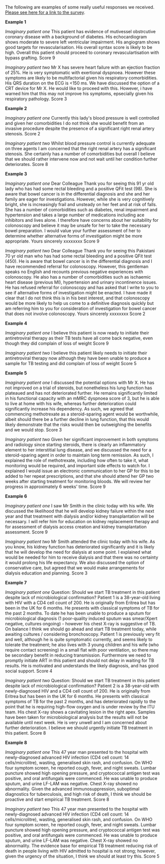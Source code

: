 The following are examples of some really useful responses we received. [Please see here for a link to the survey](https://forms.office.com/e/ppmHtm3NBj).

**Example 1**

*Imaginary patient one* This patient has evidence of mutivessel obstrcutive coronary disease with a background of diabetes. His echocardiogram shows moderate to severe left ventricular impairment. His angiogram shows good targets for revascularisation. His overall syntax score is likely to be high. Overall this patient should proceed to coronary revasculartisation with bypass grafting. Score 9

*Imaginary patient two* Mr X has severe heart failure with an ejection fraction of 25%. He is very symptomatic with exertional dyspnoea. However these symptoms are likely to be multifactorial given his respiratory comorbidities. His QRS duration on the ECG is \<150 ms. We have discussed the option of a CRT device for Mr X. He would like to proceed with this. However, i have warned him that this may not improve his symptoms, epsecially given his respiratory pathology. Score 3

**Example 2**

*Imaginary patient one* Currently this lady's blood pressure is well controlled and given her comorbidities I do not think she would benefit from an invasive procedure despite the presence of a significant right renal artery stenosis. Score 2

*Imaginary patient two* Whilst blood pressure control is currently adequate on three agents I am concerned that the right renal artery has a significant stenosis. She certainly has a number of comorbidities but overall I believe that we should rather intervene now and not wait until her condition further deteriorates. Score 8

**Example 3**

*Imaginary patient one* Dear Colleague Thank you for seeing this 91 yr old lady who has had some rectal bleeding and a positive QFit test (98). She is aware that bowel cancer is in the differential diagnosis and she and her family are eager for investigations. However, while she is very cognitively bright, she is increasingly frail and unsteady on her feet and at risk of falls. She has a number of comorbidities such as diabetes, renal impairment and hypertension and takes a large number of medications including ace inhibitors and lives alone. I therefore have concerns about her suitability for colonoscopy and believe it may be unsafe for her to take the necessary bowel preparation. I would value your further assessment of her to determine whether alternative forms of investigation might be more appropriate. Yours sincerely xxxxxxxx Score 9

*Imaginary patient two* Dear Colleague Thank you for seeing this Pakistani 70 yr old man who has had some rectal bleeding and a positive QFit test (450). He is aware that bowel cancer is in the differential diagnosis and I have recommended referral for colonoscopy. However, this gentleman speaks no English and recounts previous negative experiences with colonoscopy. He also has a number of comorbidities such as ischaemic heart disease (previous MI), hypertension and urinary incontinence issues. He has refused referral for colonoscopy and has asked that I write to you to see if alternative forms of investigation might be enacted. I have made it clear that I do not think this is in his best interest, and that colonoscopy would be more likely to help us come to a definitive diagnosis quickly but am referring him to you for consideration of investigation for bowel cancer that does not involve colonoscopy. Yours sincerely xxxxxxxx Score 2

**Example 4**

*Imaginary patient one* I believe this patient is now ready to initiate their antiretroviral therapy as their TB tests have all come back negative, even though they did complain of loss of weight Score 9

*Imaginary patient two* I believe this patient likely needs to initiate their antiretroviral therapy now although they have been unable to produce a sample for TB testing and did complain of loss of weight Score 5

**Example 5**

*Imaginary patient one* I discussed the potential options with Mr X. He has not improved on a trial of steroids, but nonetheless his lung function has plateaued and has not deteriorated further. He remains significantly limited in his functional capacity with an mMRC dyspnoea score of 3, but he is able to live at home with his wife, whereas further deterioration could significantly increase his dependency. As such, we agreed that commencing methotrexate as a steroid-sparing agent would be worthwhile, albeit should there be a further decline in lung function, that this would likely demonstrate that the risks would then be outweighing the benefits and we would stop. Score 3

*Imaginary patient two* Given her significant improvement in both symptoms and radiology since starting steroids, there is clearly an inflammatory element to her interstitial lung disease, and we discussed the need for a steroid-sparing agent in order to maintain long term remission. As such, I explained the role of methotrexate, including how often to take it, what monitoring would be required, and important side effects to watch for. I explained I would issue an electronic communication to her GP for this to be added to her repeat prescriptions, and that she should attend her GP two weeks after starting treatment for monitoring bloods. We will review her progress in approximately 6 weeks' time. Score 9

**Example 6**

*Imaginary patient one* I saw Mr Smith in the clinic today with his wife. We discussed the likelihood that he will develop kidney failure within the next year and that treatment with dialysis and/or kidney transplantation will be necessary. I will refer him for education on kidney replacement therapy and for assessment of dialysis access creation and kidney transplantation assessment. Score 9

*Imaginary patient two* Mr Smith attended the clinic today with his wife. As you know, his kidney function has deteriorated significantly and it is likely that he will develop the need for dialysis at some point. I explained what would be needed for him to receive dialysis and that there was no certainty it would prolong his life expectancy. We also discussed the option of conservative care, but agreed that we would make arrangements for dialysis education and planning. Score 3

**Example 7**

*Imaginary patient one* Question: Should we start TB treatment in this patient despite lack of microbiological confirmation? Patient 1 is a 38-year-old living with HIV with a CD4 cell count of 200. He is originally from Eritrea but has been in the UK for 6 months. He presents with classical symptoms of TB for the past 2 months. To date he has been unable to produce a sputum for microbiological diagnosis (1 poor-quality induced sputum was smear/Xpert negative, cultures ongoing) - however his chest X-ray is suggestive of TB. On balance I think we should go ahead and start TB treatment today, while awaiting cultures / considering bronchoscopy. Patient 1 is previously very fit and well, although he is quite symptomatic currently, and seems likely to tolerate the treatment; he also lives with 3 young children and his wife (who require contact screening) in a small flat with poor ventilation, so there may be secondary benefit in reducing transmission. Furthermore we need to promptly initiate ART in this patient and should not delay in waiting for TB results. He is motivated and understands the likely diagnosis, and has good social support. Score 4

*Imaginary patient two* Question: Should we start TB treatment in this patient despite lack of microbiological confirmation? Patient 2 is a 38-year-old with newly-diagnosed HIV and a CD4 cell count of 200. He is originally from Eritrea but has been in the UK for 6 months. He presents with classical symptoms of TB for the past 2 months, and has deteriorated rapidly to the point that he is requiring high-flow oxygen and is under review by the ITU team. His chest X-ray shows a cavitating lesion in the right apex. Samples have been taken for microbiological analysis but the results will not be available until next week. He is very unwell and I am concerned about further deterioration. I believe we should urgently initiate TB treatment in this patient. Score 8

**Example 8**

*Imaginary patient one* This 47 year man presented to the hospital with newly-diagnosed advanced HIV infection (CD4 cell count: 14 cells/microlitre), wasting, generalised skin rash, and confusion. On WHO four symptom screen, he reported cough, fever, and night sweats. Lumbar puncture showed high opening pressure, and cryptococcal antigen test was positive, and oral antifungals were commenced. He was unable to produce sputum, and urine LF-LAM was negative. Chest X-ray showed no abnormality. Given the advanced immunosuppression, suboptimal diagnostics for tuberculosis, and high risk of death, I think we should be proactive and start empirical TB treatment. Score 8

*Imaginary patient two* This 47 year man presented to the hospital with newly-diagnosed advanced HIV infection (CD4 cell count: 14 cells/microlitre), wasting, generalised skin rash, and confusion. On WHO four symptom screen, he reported cough, fever, and night sweats. Lumbar puncture showed high opening pressure, and cryptococcal antigen test was positive, and oral antifungals were commenced. He was unable to produce sputum, and urine LF-LAM was negative. Chest X-ray showed no abnormality. The evidence base for empirical TB treatment reducing risk of death in people living with HIV admitted to hospital is not strong; however, given the urgency of the situation, I think we should at least try this. Score 5

